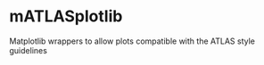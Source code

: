 mATLASplotlib
=============

Matplotlib wrappers to allow plots compatible with the ATLAS style guidelines
